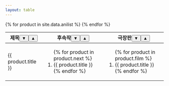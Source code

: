 ```yaml
---
layout: table
---
```


<table id="anilist">
  <thead>
    <tr>
      <th>제목<button onclick="sortTD( 0 )">▼</button><button onclick="reverseTD( 0 )">▲</button></th>
      <th>후속작<button onclick="sortTD( 1 )">▼</button><button onclick="reverseTD( 1 )">▲</button></th>
      <th>극장판<button onclick="sortTD( 2 )">▼</button><button onclick="reverseTD( 2 )">▲</button></th>
    </tr>
  </thead>
  <tbody>
    {% for product in site.data.anilist %}
      <tr>
        <td>{{ product.title }}</td>
        <td>
          <ol>
            {% for product in product.next %}
              <li>{{ product.title }}</li>
            {% endfor %}
          </ol>
        </td>
        <td>
          <ol>
            {% for product in product.film %}
              <li>{{ product.title }}</li>
            {% endfor %}
          </ol>
        </td>
      </tr>
    {% endfor %}
  </tbody>
</table>

<script type="text/javascript">
  var myTable = document.getElementById( "anilist" ); 
  var replace = replacement( myTable );
  function sortTD( index ){ replace.ascending( index ); } 
  function reverseTD( index ){ replace.descending( index ); } 
</script>
